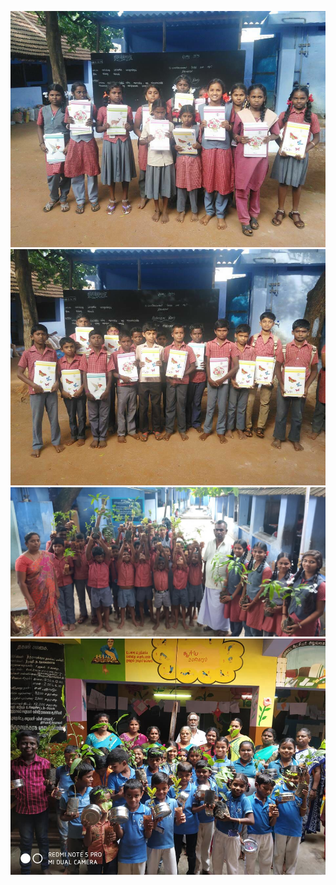 
![Notebooks Sivasailanatha](./images/n_sivasailanatha_01.png)
![Notebooks Sivasailanatha](./images/n_sivasailanatha_02.png)
![Plantation Sri Sankara](./images/p_srisankara_01.png)
![Plantation Thirunavukarasu](./images/p_thirunavukarasu_01.png)